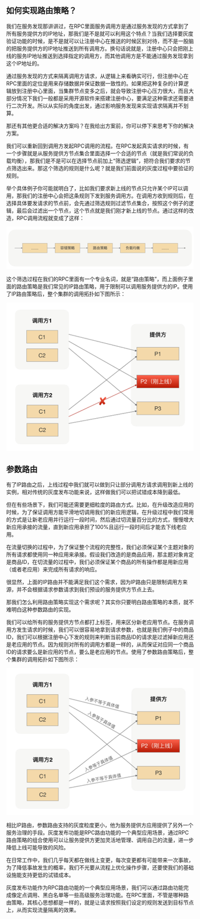 
## 如何实现路由策略？

我们在服务发现那讲讲过，在RPC里面服务调用方是通过服务发现的方式拿到了所有服务提供方的IP地址，那我们是不是就可以利用这个特点？当我们选择要灰度验证功能的时候，是不是就可以让注册中心在推送的时候区别对待，而不是一股脑的把服务提供方的IP地址推送到所有调用方。换句话说就是，注册中心只会把刚上线的服务IP地址推送到选择指定的调用方，而其他调用方是不能通过服务发现拿到这个IP地址的。

通过服务发现的方式来隔离调用方请求，从逻辑上来看确实可行，但注册中心在RPC里面的定位是用来存储数据并保证数据一致性的。如果把这种复杂的计算逻辑放到注册中心里面，当集群节点变多之后，就会导致注册中心压力很大，而且大部分情况下我们一般都是采用开源软件来搭建注册中心，要满足这种需求还需要进行二次开发。所以从实际的角度出发，通过影响服务发现来实现请求隔离并不划算。

那还有其他更合适的解决方案吗？在我给出方案前，你可以停下来思考下你的解决方案。

我们可以重新回到调用方发起RPC调用的流程。在RPC发起真实请求的时候，有一个步骤就是从服务提供方节点集合里面选择一个合适的节点（就是我们常说的负载均衡），那我们是不是可以在选择节点前加上“筛选逻辑”，把符合我们要求的节点筛选出来。那这个筛选的规则是什么呢？就是我们前面说的灰度过程中要验证的规则。

举个具体例子你可能就明白了，比如我们要求新上线的节点只允许某个IP可以调用，那我们的注册中心会把这条规则下发到服务调用方。在调用方收到规则后，在选择具体要发请求的节点前，会先通过筛选规则过滤节点集合，按照这个例子的逻辑，最后会过滤出一个节点，这个节点就是我们刚才新上线的节点。通过这样的改造，RPC调用流程就变成了这样：

![img_12.png](img_12.png)

这个筛选过程在我们的RPC里面有一个专业名词，就是“路由策略”，而上面例子里面的路由策略是我们常见的IP路由策略，用于限制可以调用服务提供方的IP。使用了IP路由策略后，整个集群的调用拓扑如下图所示：


![img_13.png](img_13.png)

## 参数路由

有了IP路由之后，上线过程中我们就可以做到只让部分调用方请求调用到新上线的实例，相对传统的灰度发布功能来说，这样做我们可以把试错成本降到最低。

但在有些场景下，我们可能还需要更细粒度的路由方式。比如，在升级改造应用的时候，为了保证调用方能平滑地切调用我们的新应用逻辑，在升级过程中我们常用的方式是让新老应用并行运行一段时间，然后通过切流量百分比的方式，慢慢增大新应用承接的流量，直到新应用承担了100%且运行一段时间后才能去下线老应用。

在流量切换的过程中，为了保证整个流程的完整性，我们必须保证某个主题对象的所有请求都使用同一种应用来承接。假设我们改造的是商品应用，那主题对象肯定是商品ID，在切流量的过程中，我们必须保证某个商品的所有操作都是用新应用（或者老应用）来完成所有请求的响应。

很显然，上面的IP路由并不能满足我们这个需求，因为IP路由只是限制调用方来源，并不会根据请求参数请求到我们预设的服务提供方节点上去。

那我们怎么利用路由策略实现这个需求呢？其实你只要明白路由策略的本质，就不难明白这种参数路由的实现。

我们可以给所有的服务提供方节点都打上标签，用来区分新老应用节点。在服务调用方发生请求的时候，我们可以很容易地拿到请求参数，也就是我们例子中的商品ID，我们可以根据注册中心下发的规则来判断当前商品ID的请求是过滤掉新应用还是老应用的节点。因为规则对所有的调用方都是一样的，从而保证对应同一个商品ID的请求要么是新应用的节点，要么是老应用的节点。使用了参数路由策略后，整个集群的调用拓扑如下图所示：

![img_14.png](img_14.png)

相比IP路由，参数路由支持的灰度粒度更小，他为服务提供方应用提供了另外一个服务治理的手段。灰度发布功能是RPC路由功能的一个典型应用场景，通过RPC路由策略的组合使用可以让服务提供方更加灵活地管理、调用自己的流量，进一步降低上线可能导致的风险。


在日常工作中，我们几乎每天都在做线上变更，每次变更都有可能带来一次事故，为了降低事故发生的概率，我们不光要从流程上优化操作步骤，还要使我们的基础设施能支持更低的试错成本。

灰度发布功能作为RPC路由功能的一个典型应用场景，我们可以通过路由功能完成像定点调用、黑白名单等一些高级服务治理功能。在RPC里面，不管是哪种路由策略，其核心思想都是一样的，就是让请求按照我们设定的规则发送到目标节点上，从而实现流量隔离的效果。